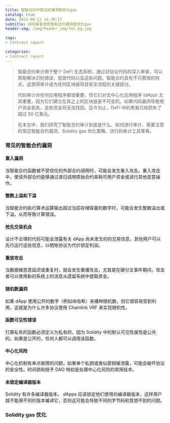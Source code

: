 ```yaml
---
title: 智能合约中常见的漏洞和优化gas
catalog: true
date: 2023-09-12 14:39:17
subtitle: 如何审查发现智能合约漏洞和优化gas
header-img: /img/header_img/lml_bg.jpg

tags:
- Contract report

categories:
- Contract report
---
```


>智能合约审计用于整个 DeFi 生态系统，通过对协议代码的深入审查，可以帮助解决识别错误、低效代码以及这些问题。智能合约具有不可篡改的特点，这使得审计成为任何区块链项目安全流程的关键部分。
>
>代码审计对任何应用程序都很重要，但它们对去中心化应用程序 (dApp) 尤其重要，因为它们建立在其之上的区块链是不可变的。如果代码漏洞导致用户资金丢失，这些资金将无法找回。迄今为止，DeFi 中的黑客已经损失了超过 50 亿美元。
>
>在本文中，我们研究了智能合约审计到底是什么、如何进行审计、需要注意的常见智能合约漏洞、Solidity gas 优化策略、流行的审计工具等等。


### 常见的智能合约漏洞

#### 重入漏洞

当智能合约函数被不受信任的外部合约调用时，可能会发生重入攻击。重入攻击中，使该外部合约能够通过递归调用原始合约来耗尽用户资金或进行其他恶意操作。

#### 整数上溢和下溢

当智能合约执行算术运算输出超过当前存储容量的数字时，可能会发生整数溢出或下溢，从而导致计算错误。

#### 抢先交易机会

设计不合理的代码可能会泄露有关 dApp 尚未发生的的交易信息，其他用户可以先行运行这些信息，以牺牲协议为代价锁定利润。

#### 重放攻击

当数据被恶意延迟或重复时，就会发生重播攻击，尤其是在硬分叉事件期间，攻击者可以使用新的系统上的消息从遗留系统中提取资金。

#### 随机数漏洞

如果 dApp 使用公开的数字（例如块哈希）来播种随机数，则它很容易受到利用，这就是为什么许多协议使用 Chainlink VRF 来实现随机性。

#### 函数可见性错误

打算私有的函数必须定义为私有的，因为 Solidity 中的默认可见性属性是公共的。如果是公开的，任何人都可以调用该函数。

#### 中心化风险

中心化机制有单点故障的问题，如果单个私钥或类似密钥被泄露，可能会破坏协议的安全性。时间锁和授予 DAO 特权是处理中心化风险的常用技术。

#### 未锁定编译器版本

Solidity 有许多编译器版本。 dApps 应该锁定他们使用的编译器版本，这样用户就不能用不同的版本编译它，否则这可能会导致不同的字节码和意想不到的问题。


### Solidity gas 优化









